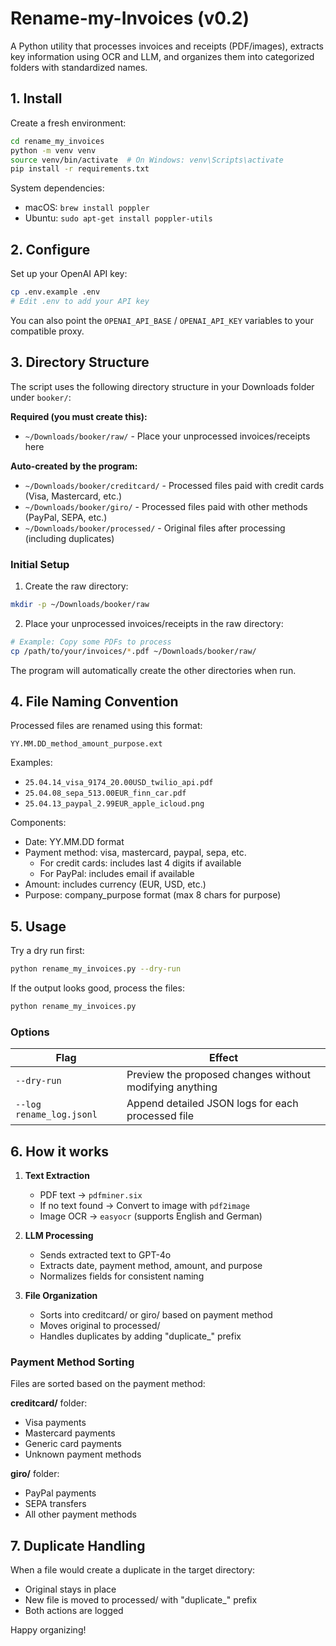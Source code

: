 # Rename-my-Invoices (v0.2)

A Python utility that processes invoices and receipts (PDF/images), extracts key information using OCR and LLM, and organizes them into categorized folders with standardized names.

## 1. Install

Create a fresh environment:
```bash
cd rename_my_invoices
python -m venv venv
source venv/bin/activate  # On Windows: venv\Scripts\activate
pip install -r requirements.txt
```

System dependencies:
- macOS: `brew install poppler`
- Ubuntu: `sudo apt-get install poppler-utils`

## 2. Configure

Set up your OpenAI API key:
```bash
cp .env.example .env
# Edit .env to add your API key
```
You can also point the `OPENAI_API_BASE` / `OPENAI_API_KEY` variables to your compatible proxy.

## 3. Directory Structure

The script uses the following directory structure in your Downloads folder under `booker/`:

**Required (you must create this):**
- `~/Downloads/booker/raw/` - Place your unprocessed invoices/receipts here

**Auto-created by the program:**
- `~/Downloads/booker/creditcard/` - Processed files paid with credit cards (Visa, Mastercard, etc.)
- `~/Downloads/booker/giro/` - Processed files paid with other methods (PayPal, SEPA, etc.)
- `~/Downloads/booker/processed/` - Original files after processing (including duplicates)

### Initial Setup

1. Create the raw directory:
```bash
mkdir -p ~/Downloads/booker/raw
```

2. Place your unprocessed invoices/receipts in the raw directory:
```bash
# Example: Copy some PDFs to process
cp /path/to/your/invoices/*.pdf ~/Downloads/booker/raw/
```

The program will automatically create the other directories when run.

## 4. File Naming Convention

Processed files are renamed using this format:
```
YY.MM.DD_method_amount_purpose.ext
```

Examples:
- `25.04.14_visa_9174_20.00USD_twilio_api.pdf`
- `25.04.08_sepa_513.00EUR_finn_car.pdf`
- `25.04.13_paypal_2.99EUR_apple_icloud.png`

Components:
- Date: YY.MM.DD format
- Payment method: visa, mastercard, paypal, sepa, etc.
  - For credit cards: includes last 4 digits if available
  - For PayPal: includes email if available
- Amount: includes currency (EUR, USD, etc.)
- Purpose: company_purpose format (max 8 chars for purpose)

## 5. Usage

Try a dry run first:
```bash
python rename_my_invoices.py --dry-run
```

If the output looks good, process the files:
```bash
python rename_my_invoices.py
```

### Options

| Flag | Effect |
|------|--------|
| `--dry-run` | Preview the proposed changes without modifying anything |
| `--log rename_log.jsonl` | Append detailed JSON logs for each processed file |

## 6. How it works

1. **Text Extraction**
   - PDF text → `pdfminer.six`
   - If no text found → Convert to image with `pdf2image`
   - Image OCR → `easyocr` (supports English and German)

2. **LLM Processing**
   - Sends extracted text to GPT-4o
   - Extracts date, payment method, amount, and purpose
   - Normalizes fields for consistent naming

3. **File Organization**
   - Sorts into creditcard/ or giro/ based on payment method
   - Moves original to processed/
   - Handles duplicates by adding "duplicate_" prefix

### Payment Method Sorting

Files are sorted based on the payment method:

**creditcard/** folder:
- Visa payments
- Mastercard payments
- Generic card payments
- Unknown payment methods

**giro/** folder:
- PayPal payments
- SEPA transfers
- All other payment methods

## 7. Duplicate Handling

When a file would create a duplicate in the target directory:
- Original stays in place
- New file is moved to processed/ with "duplicate_" prefix
- Both actions are logged

Happy organizing!